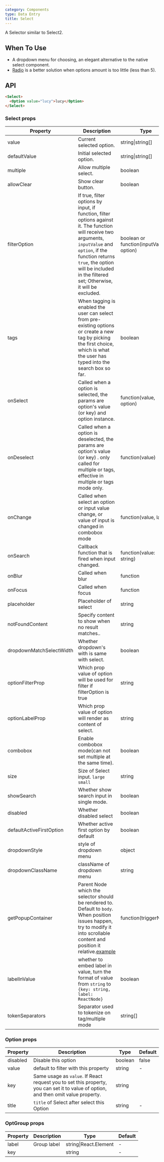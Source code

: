```yaml
---
category: Components
type: Data Entry
title: Select
---
```


A Selector similar to Select2.

## When To Use

- A dropdown menu for choosing, an elegant alternative to the native select component.
- [Radio](/components/radio/) is a better solution when options amount is too little (less than 5).

## API

```html
<Select>
  <Option value="lucy">lucy</Option>
</Select>
```

### Select props

| Property     | Description           | Type     | Default       |
|----------|----------------|----------|--------------|
| value    | Current selected option. | string\|string[]   |  -  |
| defaultValue | Initial selected option. | string\|string[]   |  -  |
| multiple   | Allow multiple select. | boolean | false |
| allowClear   | Show clear button. | boolean | false |
| filterOption | If true, filter options by input, if function, filter options against it. The function will receive two arguments, `inputValue` and `option`, if the function returns `true`, the option will be included in the filtered set; Otherwise, it will be excluded. | boolean or function(inputValue, option) | true     |
| tags | When tagging is enabled the user can select from pre-existing options or create a new tag by picking the first choice, which is what the user has typed into the search box so far. | boolean |false |
| onSelect | Called when a option is selected, the params are option's value (or key) and option instance. | function(value, option) | -   |
| onDeselect | Called when a option is deselected, the params are option's value (or key) . only called for multiple or tags, effective in multiple or tags mode only. |  function(value) | -   |
| onChange | Called when select an option or input value change, or value of input is changed in combobox mode | function(value, label) | - |
| onSearch | Callback function that is fired when input changed. | function(value: string) |  |
| onBlur | Called when blur | function | - |
| onFocus | Called when focus | function | - |
| placeholder | Placeholder of select | string | - |
| notFoundContent | Specify content to show when no result matches..| string | 'Not Found' |
| dropdownMatchSelectWidth | Whether dropdown's with is same with select. | boolean | true |
| optionFilterProp | Which prop value of option will be used for filter if filterOption is true | string | value |
| optionLabelProp | Which prop value of option will render as content of select. | string | `children` |
| combobox | Enable combobox mode(can not set multiple at the same time). | boolean | false |
| size    | Size of Select input. `large` `small`  | string      |      default      |
| showSearch | Whether show search input in single mode.| boolean | false |
| disabled | Whether disabled select | boolean | false |
| defaultActiveFirstOption | Whether active first option by default | boolean | true |
| dropdownStyle | style of dropdown menu | object | - |
| dropdownClassName | className of dropdown menu | string | - |
| getPopupContainer | Parent Node which the selector should be rendered to. Default to `body`. When position issues happen, try to modify it into scrollable content and position it relative.[example](http://codepen.io/anon/pen/xVBOVQ?editors=001) | function(triggerNode) | () => document.body |
| labelInValue | whether to embed label in value, turn the format of value from `string` to `{key: string, label: ReactNode}` | boolean | false |
| tokenSeparators | Separator used to tokenize on tag/multiple mode | string[] |  |


### Option props

| Property     | Description         | Type    | Default       |
|----------|----------------|----------|--------------|
| disabled    | Disable this option | boolean   |  false  |
| value | default to filter with this property | string | - |
| key   | Same usage as `value`. If React request you to set this property, you can set it to value of option, and then omit value property. | string |  |
| title | `title` of Select after select this Option | string | - |

### OptGroup props

| Property     | Description           | Type     | Default          |
|----------|----------------|----------|-----------------|
| label    | Group label           | string\|React.Element | -  |
| key      |                |  string  | -               |
